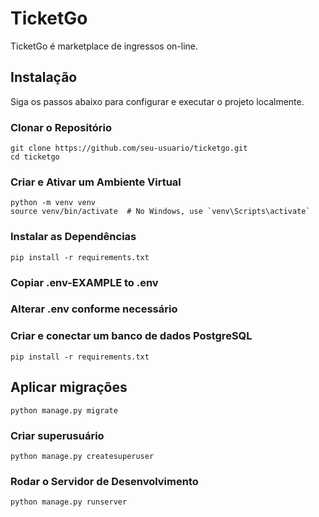 # TicketGo

TicketGo é marketplace de ingressos on-line.

## Instalação

Siga os passos abaixo para configurar e executar o projeto localmente.

### Clonar o Repositório

```
git clone https://github.com/seu-usuario/ticketgo.git
cd ticketgo
```

### Criar e Ativar um Ambiente Virtual

```
python -m venv venv
source venv/bin/activate  # No Windows, use `venv\Scripts\activate`
```

### Instalar as Dependências

```
pip install -r requirements.txt
```

### Copiar .env-EXAMPLE to .env

### Alterar .env conforme necessário

### Criar e conectar um banco de dados PostgreSQL

```
pip install -r requirements.txt
```

## Aplicar migrações

```
python manage.py migrate
```

### Criar superusuário

```
python manage.py createsuperuser
```

### Rodar o Servidor de Desenvolvimento

```
python manage.py runserver
```
